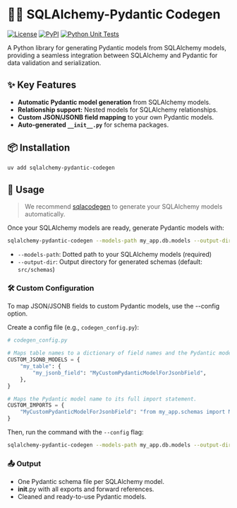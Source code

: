 # 🐍🔗 SQLAlchemy-Pydantic Codegen

[![License](https://img.shields.io/badge/License-MIT-blue.svg)](LICENSE)
[![PyPI](https://img.shields.io/pypi/v/sqlalchemy-pydantic-codegen)](https://pypi.org/project/sqlalchemy-pydantic-codegen/)
[![Python Unit Tests](https://github.com/dsanmart/sqlalchemy-pydantic-codegen/actions/workflows/ci.yml/badge.svg)](https://github.com/dsanmart/sqlalchemy-pydantic-codegen/actions/workflows/ci.yml)

A Python library for generating Pydantic models from SQLAlchemy models, providing a seamless integration between SQLAlchemy and Pydantic for data validation and serialization.

## ✨ Key Features

- **Automatic Pydantic model generation** from SQLAlchemy models.
- **Relationship support:** Nested models for SQLAlchemy relationships.
- **Custom JSON/JSONB field mapping** to your own Pydantic models.
- **Auto-generated `__init__.py`** for schema packages.

## 📦 Installation

```bash
uv add sqlalchemy-pydantic-codegen
```

## 🚀 Usage

> We recommend [sqlacodegen](https://github.com/agronholm/sqlacodegen) to generate your SQLAlchemy models automatically.

Once your SQLAlchemy models are ready, generate Pydantic models with:

```bash
sqlalchemy-pydantic-codegen --models-path my_app.db.models --output-dir src/schemas
```

- `--models-path`: Dotted path to your SQLAlchemy models (required)  
- `--output-dir`: Output directory for generated schemas (default: `src/schemas`)

### 🛠️ Custom Configuration
To map JSON/JSONB fields to custom Pydantic models, use the --config option.

Create a config file (e.g., `codegen_config.py`):

```python
# codegen_config.py

# Maps table names to a dictionary of field names and the Pydantic model to use.
CUSTOM_JSONB_MODELS = {
    "my_table": {
        "my_jsonb_field": "MyCustomPydanticModelForJsonbField",
    },
}

# Maps the Pydantic model name to its full import statement.
CUSTOM_IMPORTS = {
    "MyCustomPydanticModelForJsonbField": "from my_app.schemas import MyCustomPydanticModelForJsonbField",
}
```

Then, run the command with the `--config` flag:

```bash
sqlalchemy-pydantic-codegen --models-path my_app.db.models --output-dir src/schemas --config codegen_config.py
```

### 📤 Output
- One Pydantic schema file per SQLAlchemy model.
- __init__.py with all exports and forward references.
- Cleaned and ready-to-use Pydantic models.
